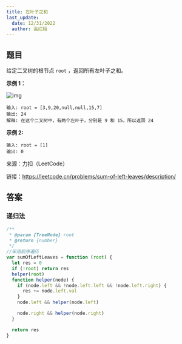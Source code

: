 ```yaml
---
title: 左叶子之和
last_update:
  date: 12/31/2022
  author: 高红翔
---
```


## 题目

给定二叉树的根节点 `root` ，返回所有左叶子之和。

**示例 1：**

![img](https://assets.leetcode.com/uploads/2021/04/08/leftsum-tree.jpg)

```
输入: root = [3,9,20,null,null,15,7]
输出: 24
解释: 在这个二叉树中，有两个左叶子，分别是 9 和 15，所以返回 24
```

**示例 2:**

```
输入: root = [1]
输出: 0
```

来源：力扣（LeetCode）

链接：https://leetcode.cn/problems/sum-of-left-leaves/description/

## 答案

### 递归法

```js
/**
 * @param {TreeNode} root
 * @return {number}
 */
//采用前序遍历
var sumOfLeftLeaves = function (root) {
  let res = 0
  if (!root) return res
  helper(root)
  function helper(node) {
    if (node.left && !node.left.left && !node.left.right) {
      res += node.left.val
    }
    node.left && helper(node.left)

    node.right && helper(node.right)
  }

  return res
}
```
